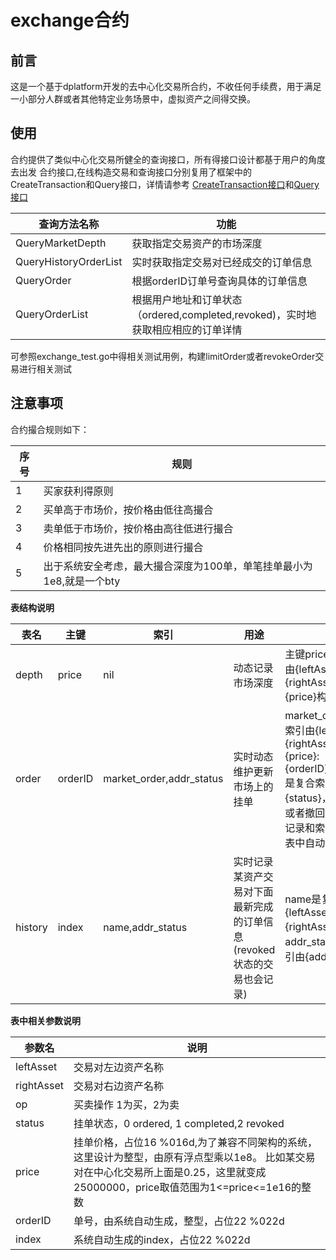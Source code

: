 # exchange合约

## 前言
这是一个基于dplatform开发的去中心化交易所合约，不收任何手续费，用于满足一小部分人群或者其他特定业务场景中，虚拟资产之间得交换。

## 使用
合约提供了类似中心化交易所健全的查询接口，所有得接口设计都基于用户的角度去出发
合约接口,在线构造交易和查询接口分别复用了框架中的CreateTransaction和Query接口，详情请参考
[CreateTransaction接口](https://github.com/33cn/dplatform/blob/master/rpc/jrpchandler.go#L1101)和[Query接口](https://github.com/33cn/dplatform/blob/master/rpc/jrpchandler.go#L838)

查询方法名称|功能
-----|----
QueryMarketDepth|获取指定交易资产的市场深度
QueryHistoryOrderList|实时获取指定交易对已经成交的订单信息
QueryOrder|根据orderID订单号查询具体的订单信息
QueryOrderList|根据用户地址和订单状态（ordered,completed,revoked)，实时地获取相应相应的订单详情

可参照exchange_test.go中得相关测试用例，构建limitOrder或者revokeOrder交易进行相关测试

## 注意事项
合约撮合规则如下：

序号|规则
---|----
1|买家获利得原则
2|买单高于市场价，按价格由低往高撮合
3|卖单低于市场价，按价格由高往低进行撮合
4|价格相同按先进先出的原则进行撮合
5|出于系统安全考虑，最大撮合深度为100单，单笔挂单最小为1e8,就是一个bty

**表结构说明**

表名|主键|索引|用途|说明
 ---|---|---|---|---
 depth|price|nil|动态记录市场深度|主键price是复合主键由{leftAsset}:{rightAsset}:{op}:{price}构成
 order|orderID|market_order,addr_status|实时动态维护更新市场上的挂单|market_order是复合索引由{leftAsset}:{rightAsset}:{op}:{price}:{orderID},addr_status是复合索引由{addr}:{status}，当订单成交或者撤回时，该条订单记录和索引会从order表中自动删除
 history|index|name,addr_status|实时记录某资产交易对下面最新完成的订单信息(revoked状态的交易也会记录)|name是复合索引由{leftAsset}:{rightAsset}构成, addr_status是复合索引由{addr}:{status}

**表中相关参数说明**

参数名|说明
----|----
leftAsset|交易对左边资产名称
rightAsset|交易对右边资产名称
op|买卖操作 1为买，2为卖
status|挂单状态，0 ordered, 1 completed,2 revoked
price|挂单价格，占位16 %016d,为了兼容不同架构的系统，这里设计为整型，由原有浮点型乘以1e8。 比如某交易对在中心化交易所上面是0.25，这里就变成25000000，price取值范围为1<=price<=1e16的整数
orderID|单号，由系统自动生成，整型，占位22 %022d
index|系统自动生成的index，占位22 %022d

